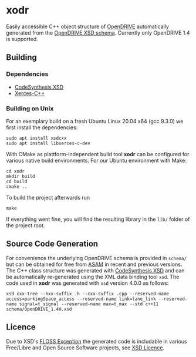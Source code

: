 # xodr
Easily accessible C++ object structure of [OpenDRIVE](http://opendrive.org/) automatically generated from the [OpenDRIVE XSD schema](http://opendrive.org/download.html). Currently only OpenDRIVE 1.4 is supported. 

## Building
### Dependencies

- [CodeSynthesis XSD](http://codesynthesis.com/products/xsd/)
- [Xerces-C++](https://xerces.apache.org/xerces-c/)

### Building on Unix

For an exemplary build on a fresh Ubuntu Linux 20.04 x64 (gcc 9.3.0) we first install the dependencies:

```
sudo apt install xsdcxx
sudo apt install libxerces-c-dev
```

With CMake as plattform-independent build tool **xodr** can be configured for various native build environments. For our Ubuntu environment with Make:

```
cd xodr
mkdir build
cd build
cmake ..
```

To build the project afterwards run

```
make
```

If everything went fine, you will find the resulting library in the `lib/` folder of the project root.

## Source Code Generation

For convenience the underlying OpenDRIVE schema is provided in `schema/` but can be obtained for free from [ASAM](https://www.asam.net/standards/detail/opendrive/) in recent and previous versions. The C++ class structure was generated with [CodeSynthesis XSD](http://codesynthesis.com/products/xsd/) and can be automatically re-generated using the XML data binding tool `xsd`. The code used in **xodr** was generated with `xsd` version 4.0.0 as follows:

```
xsd cxx-tree --hxx-suffix .h --cxx-suffix .cpp --reserved-name access=parkingSpace_access --reserved-name link=lane_link --reserved-name signal=t_signal --reserved-name max=t_max --std c++11 schema/OpenDRIVE_1.4H.xsd
```

## Licence

Due to XSD's [FLOSS Exception](http://www.codesynthesis.com/projects/xsd/FLOSSE) the generated code is includable in various Free/Libre and Open Source Software projects, see [XSD Licence](http://www.codesynthesis.com/products/xsd/license.xhtml).
